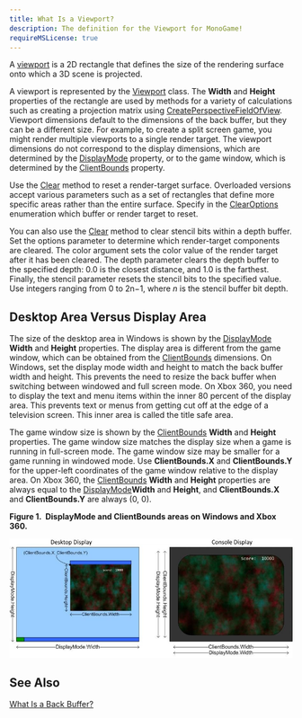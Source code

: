 ```yaml
---
title: What Is a Viewport?
description: The definition for the Viewport for MonoGame!
requireMSLicense: true
---
```


A [viewport](xref:Microsoft.Xna.Framework.Graphics.Viewport) is a 2D rectangle that defines the size of the rendering surface onto which a 3D scene is projected.

A viewport is represented by the [Viewport](xref:Microsoft.Xna.Framework.Graphics.Viewport) class. The **Width** and **Height** properties of the rectangle are used by methods for a variety of calculations such as creating a projection matrix using [CreatePerspectiveFieldOfView](/api/Microsoft.Xna.Framework.Matrix.html#Microsoft_Xna_Framework_Matrix_CreatePerspectiveFieldOfView_System_Single_System_Single_System_Single_System_Single_). Viewport dimensions default to the dimensions of the back buffer, but they can be a different size. For example, to create a split screen game, you might render multiple viewports to a single render target. The viewport dimensions do not correspond to the display dimensions, which are determined by the [DisplayMode](xref:Microsoft.Xna.Framework.Graphics.GraphicsDevice.DisplayMode) property, or to the game window, which is determined by the [ClientBounds](xref:Microsoft.Xna.Framework.GameWindow.ClientBounds) property.

Use the [Clear](/api/Microsoft.Xna.Framework.Graphics.GraphicsDevice.html#Microsoft_Xna_Framework_Graphics_GraphicsDevice_Clear_Microsoft_Xna_Framework_Color_) method to reset a render-target surface. Overloaded versions accept various parameters such as a set of rectangles that define more specific areas rather than the entire surface. Specify in the [ClearOptions](xref:Microsoft.Xna.Framework.Graphics.ClearOptions) enumeration which buffer or render target to reset.

You can also use the [Clear](/api/Microsoft.Xna.Framework.Graphics.GraphicsDevice.html#Microsoft_Xna_Framework_Graphics_GraphicsDevice_Clear_Microsoft_Xna_Framework_Color_) method to clear stencil bits within a depth buffer. Set the options parameter to determine which render-target components are cleared. The color argument sets the color value of the render target after it has been cleared. The depth parameter clears the depth buffer to the specified depth: 0.0 is the closest distance, and 1.0 is the farthest. Finally, the stencil parameter resets the stencil bits to the specified value. Use integers ranging from 0 to 2n−1, where _n_ is the stencil buffer bit depth.

## Desktop Area Versus Display Area

The size of the desktop area in Windows is shown by the [DisplayMode](xref:Microsoft.Xna.Framework.Graphics.GraphicsDevice.DisplayMode) **Width** and **Height** properties. The display area is different from the game window, which can be obtained from the [ClientBounds](xref:Microsoft.Xna.Framework.GameWindow.ClientBounds) dimensions. On Windows, set the display mode width and height to match the back buffer width and height. This prevents the need to resize the back buffer when switching between windowed and full screen mode. On Xbox 360, you need to display the text and menu items within the inner 80 percent of the display area. This prevents text or menus from getting cut off at the edge of a television screen. This inner area is called the title safe area.

The game window size is shown by the [ClientBounds](xref:Microsoft.Xna.Framework.GameWindow.ClientBounds) **Width** and **Height** properties. The game window size matches the display size when a game is running in full-screen mode. The game window size may be smaller for a game running in windowed mode. Use **ClientBounds.X** and **ClientBounds.Y** for the upper-left coordinates of the game window relative to the display area. On Xbox 360, the [ClientBounds](xref:Microsoft.Xna.Framework.GameWindow.ClientBounds) **Width** and **Height** properties are always equal to the [DisplayMode](xref:Microsoft.Xna.Framework.Graphics.GraphicsDevice.DisplayMode)**Width** and **Height**, and **ClientBounds.X** and **ClientBounds.Y** are always (0, 0).

**Figure 1.  **DisplayMode** and **ClientBounds** areas on Windows and Xbox 360.**

![DisplayMode and ClientBounds** areas on Windows and console](images/viewport.jpg)

## See Also

[What Is a Back Buffer?](WhatIs_BackBuffer.md)  

